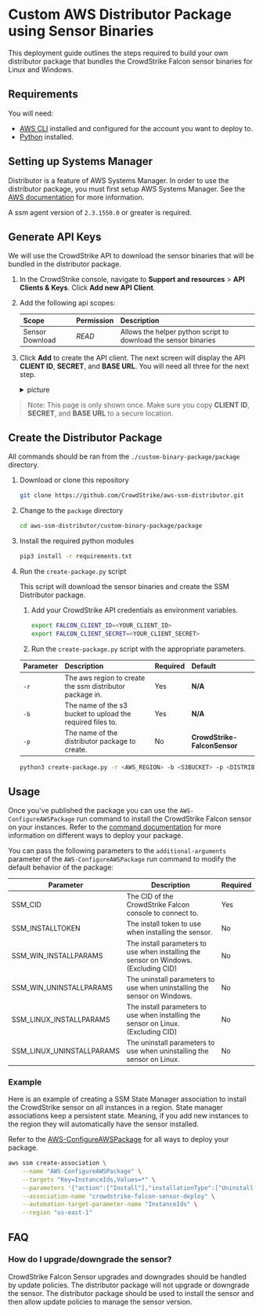 # Custom AWS Distributor Package using Sensor Binaries

This deployment guide outlines the steps required to build your own distributor package that bundles the CrowdStrike Falcon sensor binaries for Linux and Windows.

## Requirements
You will need:

- [AWS CLI](https://docs.aws.amazon.com/cli/latest/userguide/getting-started-install.html) installed and configured for the account you want to deploy to.
- [Python](https://www.python.org/downloads/) installed.

## Setting up Systems Manager
Distributor is a feature of AWS Systems Manager. In order to use the distributor package, you must first setup AWS Systems Manager. See the [AWS documentation](https://docs.aws.amazon.com/systems-manager/latest/userguide/systems-manager-setting-up.html) for more information.

A ssm agent version of `2.3.1550.0` or greater is required.

## Generate API Keys

We will use the CrowdStrike API to download the sensor binaries that will be bundled in the distributor package.

1. In the CrowdStrike console, navigate to **Support and resources** > **API Clients & Keys**. Click **Add new API Client**.
2. Add the following api scopes:

    | Scope               | Permission | Description                                                                  |
    | ------------------- | ---------- | ---------------------------------------------------------------------------- |
    | Sensor Download     | *READ*     | Allows the helper python script to download the sensor binaries              |

3. Click **Add** to create the API client. The next screen will display the API **CLIENT ID**, **SECRET**, and **BASE URL**. You will need all three for the next step.

    <details><summary>picture</summary>
    <p>

    ![api-client-keys](./../official-package/assets/api-client-keys.png)

    </p>
    </details>

> Note: This page is only shown once. Make sure you copy **CLIENT ID**, **SECRET**, and **BASE URL** to a secure location.

## Create the Distributor Package

All commands should be ran from the `./custom-binary-package/package` directory.

1. Download or clone this repository
    ```bash
    git clone https://github.com/CrowdStrike/aws-ssm-distributor.git
    ``` 
2. Change to the `package` directory
    ```bash
    cd aws-ssm-distributor/custom-binary-package/package
    ```
3. Install the required python modules
    ```bash
    pip3 install -r requirements.txt
    ```
4. Run the `create-package.py` script

   This script will download the sensor binaries and create the SSM Distributor package.

   1. Add your CrowdStrike API credentials as environment variables.
        
        ```bash
        export FALCON_CLIENT_ID=<YOUR_CLIENT_ID>
        export FALCON_CLIENT_SECRET=<YOUR_CLIENT_SECRET>
        ```
    2. Run the `create-package.py` script with the appropriate parameters.

      | Parameter | Description                                                | Required | Default                      |
      | --------- | ---------------------------------------------------------- | -------- | ---------------------------- |
      | `-r`      | The aws region to create the ssm distributor package in.   | Yes      | **N/A**                      |
      | `-b`      | The name of the s3 bucket to upload the required files to. | Yes      | **N/A**                      |
      | `-p`      | The name of the distributor package to create.             | No       | **CrowdStrike-FalconSensor** |

    ```bash
    python3 create-package.py -r <AWS_REGION> -b <S3BUCKET> -p <DISTRIBUTOR_PACKAGE_NAME>
    ```
## Usage

Once you've published the package you can use the `AWS-ConfigureAWSPackage` run command to install the CrowdStrike Falcon sensor on your instances. Refer to the [command documentation](https://docs.aws.amazon.com/systems-manager/latest/userguide/distributor-working-with-packages-deploy.html) for more information on different ways to deploy your package.

You can pass the following parameters to the `additional-arguments` parameter of the `AWS-ConfigureAWSPackage` run command to modify the default behavior of the package:

| Parameter | Description | Required |
| --------- | ----------- | -------- |
| SSM_CID | The CID of the CrowdStrike Falcon console to connect to. | Yes |
| SSM_INSTALLTOKEN | The install token to use when installing the sensor. | No |
| SSM_WIN_INSTALLPARAMS | The install parameters to use when installing the sensor on Windows. (Excluding CID) | No |
| SSM_WIN_UNINSTALLPARAMS | The uninstall parameters to use when uninstalling the sensor on Windows. | No |
| SSM_LINUX_INSTALLPARAMS | The install parameters to use when installing the sensor on Linux. (Excluding CID) | No |
| SSM_LINUX_UNINSTALLPARAMS | The uninstall parameters to use when uninstalling the sensor on Linux. | No |

### Example

Here is an example of creating a SSM State Manager association to install the CrowdStrike sensor on all instances in a region. State manager associations keep a persistent state. Meaning, if you add new instances to the region they will automatically have the sensor installed.

Refer to the [AWS-ConfigureAWSPackage](https://docs.aws.amazon.com/systems-manager/latest/userguide/distributor-working-with-packages-deploy.html) for all ways to deploy your package.

```bash
aws ssm create-association \
    --name "AWS-ConfigureAWSPackage" \
    --targets "Key=InstanceIds,Values=*" \
    --parameters '{"action":["Install"],"installationType":["Uninstall and reinstall"],"version":[""],"additionalArguments":["{\n\"SSM_CID\": \"123123123123\",\n\"SSM_WIN_INSTALLPARAMS\": \"GROUPING_TAGS=tag2,tag1\"\n}"],"name":["CrowdStrike-FalconSensor"]}' \
    --association-name "crowdstrike-falcon-sensor-deploy" \
    --automation-target-parameter-name "InstanceIds" \
    --region "us-east-1"
```

## FAQ

### How do I upgrade/downgrade the sensor?

CrowdStrike Falcon Sensor upgrades and downgrades should be handled by update policies. The distributor package will not upgrade or downgrade the sensor. The distributor package should be used to install the sensor and then allow update policies to manage the sensor version.